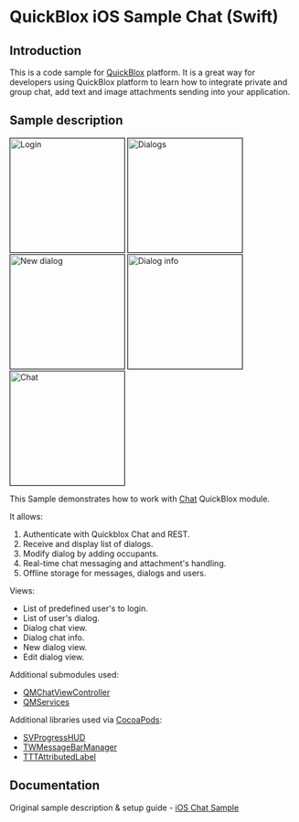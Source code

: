 <h1> QuickBlox iOS Sample Chat (Swift) </h1>

<h2> Introduction </h2>

This is a code sample for [QuickBlox](http://quickblox.com/) platform. It is a great way for developers using QuickBlox platform to learn how to integrate private and group chat, add text and image attachments sending into your application.

<h2> Sample description </h2>

<img src="http://files.quickblox.com/sample-chat1.png" border="1" alt="Login" width="200"> 
<img src="http://files.quickblox.com/sample-chat2-1.png" border="1" alt="Dialogs" width="200"> 
<img src="http://files.quickblox.com/sample-chat3.png" border="1" alt="New dialog" width="200"> 
<img src="http://files.quickblox.com/sample-chat4.png" border="1" alt="Dialog info" width="200"> 
<img src="http://files.quickblox.com/sample-chat5.png" border="1" alt="Chat" width="200"> 

This Sample demonstrates how to work with [Chat](http://quickblox.com/developers/Chat) QuickBlox module. 

It allows:

1. Authenticate with Quickblox Chat and REST.
2. Receive and display list of dialogs.
3. Modify dialog by adding occupants.
4. Real-time chat messaging and attachment's handling.
5. Offline storage for messages, dialogs and users.

Views:
<ul>
<li> List of predefined user's to login. </li>
<li> List of user's dialog. </li>
<li> Dialog chat view. </li>
<li> Dialog chat info. </li>
<li> New dialog view. </li>
<li> Edit dialog view. </li>
</ul>

  Additional submodules used:
  * [QMChatViewController](https://github.com/QuickBlox/QMChatViewController-ios)
  * [QMServices](https://github.com/QuickBlox/q-municate-services-ios)

Additional libraries used via [CocoaPods](https://cocoapods.org):

* [SVProgressHUD](https://github.com/TransitApp/SVProgressHUD.git/)
* [TWMessageBarManager](https://github.com/rs/SDWebImage.git)
* [TTTAttributedLabel](https://github.com/TTTAttributedLabel/TTTAttributedLabel.git)

<h2> Documentation </h2>

Original sample description & setup guide - [iOS Chat Sample](http://quickblox.com/developers/SimpleSample-chat_users-ios)


